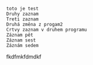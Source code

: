     toto je test
    Druhy zaznam
    Treti zaznam
    Druhá změna z progam2
    Crtvy zaznam v druhem programu
    Záznam pět
    Záznam sest
    Záznám sedem
fkdfmkfdmdkf
